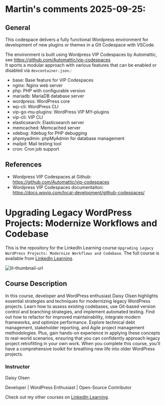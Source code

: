 # Martin's comments 2025-09-25:

## General

This codespace delivers a fully functional Wordpress environment for development of new plugins or themes in a GIt Codespace with VSCode.

The environment is built using Wordpress VIP Codespaces by Automattic, see https://github.com/Automattic/vip-codespaces    
It sports a modular approach with various features that can be enabled or disabled via `devcontainer.json`.:

- base: Base feature for VIP Codespaces
- nginx: Nginx web server
- php: PHP with configurable version
- mariadb: MariaDB database server
- wordpress: WordPress core
- wp-cli: WordPress CLI
- vip-go-mu-plugins: WordPress VIP MY-plugins
- vip-cli: VIP CLI
- elasticsearch: Elasticsearch server
- memcached: Memcached server
- xdebug: Xdebug for PHP debugging
- phpmyadmin: phpMyAdmin for database management
- mailpit: Mail testing tool
- cron: Cron job support

## References

- Wordpress VIP Codespaces at Github: https://github.com/Automattic/vip-codespaces
- Wordpress VIP Codespaces documentaiton: https://docs.wpvip.com/local-development/github-codespaces/  


# Upgrading Legacy WordPress Projects: Modernize Workflows and Codebase
This is the repository for the LinkedIn Learning course `Upgrading Legacy WordPress Projects: Modernize Workflows and Codebase`. The full course is available from [LinkedIn Learning][lil-course-url].

![lil-thumbnail-url]

## Course Description

In this course, developer and WordPress enthusiast Daisy Olsen highlights essential strategies and techniques for modernizing legacy WordPress projects. Learn how to assess existing codebases, use Git-based version control and branching strategies, and implement automated testing. Find out how to refactor for improved maintainability, integrate modern frameworks, and optimize performance. Explore technical debt management, stakeholder reporting, and Agile project management methodologies. Plus, gain hands-on experience in applying these concepts to real-world scenarios, ensuring that you can confidently approach legacy project retrofitting in your own work. When you complete this course, you'll have a comprehensive toolkit for breathing new life into older WordPress projects.

### Instructor

Daisy Olsen

Developer | WordPress Enthusiast | Open-Source Contributor

                            

Check out my other courses on [LinkedIn Learning](https://www.linkedin.com/learning/instructors/daisy-olsen?u=104).



[0]: # (Replace these placeholder URLs with actual course URLs)

[lil-course-url]: https://www.linkedin.com/learning/upgrading-legacy-wordpress-projects-modernize-workflows-and-codebase
[lil-thumbnail-url]: https://media.licdn.com/dms/image/v2/D4D0DAQEV5oXtu69iqw/learning-public-crop_675_1200/B4DZWvvFK.H4AY-/0/1742410110356?e=2147483647&v=beta&t=8z7UiqteFSn4qxX5bZ_KCgm5mbzwzkbVoA1frO-0Lkc


